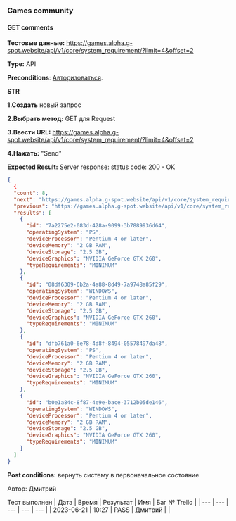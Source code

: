 ### Games community
#### GET comments

**Тестовые данные:** https://games.alpha.g-spot.website/api/v1/core/system_requirement/?limit=4&offset=2

**Type:** API

**Preconditions**: 
[Авторизоваться][a].

[a]: https://github.com/1fvwka/GSPOTtestingdocumentation/blob/main/Autorization.md

 **STR**

**1.Создать** новый запрос

**2.Выбрать метод:** GET для Request

**3.Ввести URL:** https://games.alpha.g-spot.website/api/v1/core/system_requirement/?limit=4&offset=2

**4.Нажать:**  "Send"

 **Expected Result:**
 Server response: status code: 200 - OK
```json
{
  {
  "count": 8,
  "next": "https://games.alpha.g-spot.website/api/v1/core/system_requirement/?limit=4&offset=6",
  "previous": "https://games.alpha.g-spot.website/api/v1/core/system_requirement/?limit=4",
  "results": [
    {
      "id": "7a2275e2-083d-428a-9099-3b7889936d64",
      "operatingSystem": "PS",
      "deviceProcessor": "Pentium 4 or later",
      "deviceMemory": "2 GB RAM",
      "deviceStorage": "2.5 GB",
      "deviceGraphics": "NVIDIA GeForce GTX 260",
      "typeRequirements": "MINIMUM"
    },
    {
      "id": "08df6309-6b2a-4a88-8d49-7a9748a85f29",
      "operatingSystem": "WINDOWS",
      "deviceProcessor": "Pentium 4 or later",
      "deviceMemory": "2 GB RAM",
      "deviceStorage": "2.5 GB",
      "deviceGraphics": "NVIDIA GeForce GTX 260",
      "typeRequirements": "MINIMUM"
    },
    {
      "id": "dfb761a0-6e78-4d8f-8494-05578497da48",
      "operatingSystem": "PS",
      "deviceProcessor": "Pentium 4 or later",
      "deviceMemory": "2 GB RAM",
      "deviceStorage": "2.5 GB",
      "deviceGraphics": "NVIDIA GeForce GTX 260",
      "typeRequirements": "MINIMUM"
    },
    {
      "id": "b0e1a84c-8f87-4e9e-bace-3712b05de146",
      "operatingSystem": "WINDOWS",
      "deviceProcessor": "Pentium 4 or later",
      "deviceMemory": "2 GB RAM",
      "deviceStorage": "2.5 GB",
      "deviceGraphics": "NVIDIA GeForce GTX 260",
      "typeRequirements": "MINIMUM"
    }
  ]
}
```
**Post conditions:** вернуть систему в первоначальное состояние

Автор: Дмитрий

Тест выполнен
| Дата | Время | Результат | Имя | Баг № Trello |
| --- | --- | --- | --- | --- |
| 2023-06-21 | 10:27 | PASS | Дмитрий |  | 